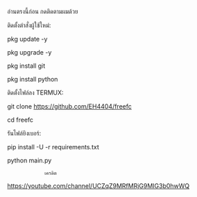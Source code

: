 อ่านตรงนี้ก่อน
กดติดตามผมด้วย


ติดตั้งตำสั่งผู้ใช้ใหม่:

pkg update -y

pkg upgrade -y

pkg install git

pkg install python

ติดตั้งไฟล์ลง TERMUX:

git clone https://github.com/EH4404/freefc

cd freefc

รันไฟล์ยิงเบอร์:

pip install -U -r requirements.txt

python main.py

                เครดิต
https://youtube.com/channel/UCZqZ9MRfMRjG9MIG3b0hwWQ
